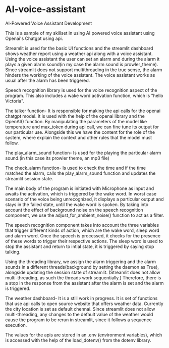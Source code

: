 # AI-voice-assistant
 AI-Powered Voice Assistant Development

This is a sample of my skillset in using AI powered voice assistant using Openai's Chatgpt using api.

Streamlit is used for the basic UI functions and the streamlit dashboard shows weather report using a weather api along with a voice assistant.
Using the voice assistant the user can set an alarm and during the alarm it plays a given alarm sound(in my case the alarm sound is prowler_theme).
Since streamlit does not support multithreading in the true sense, the alarm hinders the working of the voice assistant. The voice assistant works as usual
after the alarm has been triggered. 

Speech recognition library is used for the voice recognition aspect of the program. This also includes a wake word activation function, which is "hello Victoria".

The talker function-
It is responsible for making the api calls for the openai chatgpt model. It is used with the help of the openai library and the OpenAI() function. By manipulating the parameters of the model like temperature and max_token during api call, we can fine tune its output for our particular use. Alongside this we have the content for the role of the system, where explain the context and other rules that the model must follow.

The play_alarm_sound function-
Is used for the playing the particular alarm sound.(in this case its prowler theme, an mp3 file)

The check_alarm function-
Is used to check the time and if the time matched the alarm, calls the play_alarm_sound function and updates the streamlit session state.

The main body of the program is initiated with Microphone as input and awaits the activation, which is triggered by the wake word.
In worst case scenario of the voice being unrecognized, it displays a particular output and stays in the failed state, until the wake word is spoken.
By taking into account the effect of background noise on the speech recognition component, we use the adjust_for_ambient_noise() function to act as a filter.

The speech recognition component takes into account the three variables that trigger different kinds of action, which are the wake word, sleep word and alarm word. 
Once the speech is processed, it checks for the presence of these words to trigger their respective actions. The sleep word is used to stop the assistant and return to intial state, it is 
triggered by saying stop talking.

Using the threading library, we assign the alarm triggering and the alarm sounds in a different threads(background by setting the daemon as True), alongside updating the session state of streamlit.
(Streamlit does not allow multi-threading, as such the threads work sequentially.) Therefore, there is a stop in the response from the assistant after the alarm is set and the alarm is triggered.

The weather dashboard-
It is a still work in progress. It is set of functions that use api calls to open source website that offers weather data. Currently the city location is set as default chennai.
Since streamlit does not allow multi-threading, any changes to the default value of the weather would cause the program to be rerun in streamlit, since it follows a sequence execution.

The values for the apis are stored in an .env (environment variables), which is accessed with the help of the load_dotenv() from the dotenv library.


